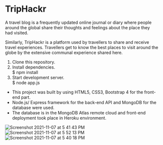 # TripHackr 

A travel blog is a frequently updated online journal or diary where people around the global share their thoughts and feelings about the place they had visited. 

Similarly, TripHackr is a platform used by travellers to share and receive travel experiences. Travellers get to know the best places to visit around the globe by the extensive communal experience shared here.

1. Clone this repository.  
2. Install dependencies.  
 $ npm install    
3. Start development server.  
 $ node app.js  
 
- This project was built by using HTML5, CSS3, Bootstrap 4 for the front-end part.  
- Node.js/ Express framework for the back-end API and MongoDB for the database were used.   
- The database is in the MongoDB Atlas remote cloud and front-end deployment took place in Heroku environment.  

![Screenshot 2021-11-07 at 5 41 43 PM](https://user-images.githubusercontent.com/68161473/140952288-2bee590c-506e-4c8a-8183-a8f047ba0fda.png)
![Screenshot 2021-11-07 at 5 52 13 PM](https://user-images.githubusercontent.com/68161473/140952366-1c1a3d11-5d2f-4b74-8476-da30a56b169b.png)
![Screenshot 2021-11-07 at 5 40 18 PM](https://user-images.githubusercontent.com/68161473/140952377-7f855fa5-2e64-4820-a2ad-2b94780bc21d.png)
